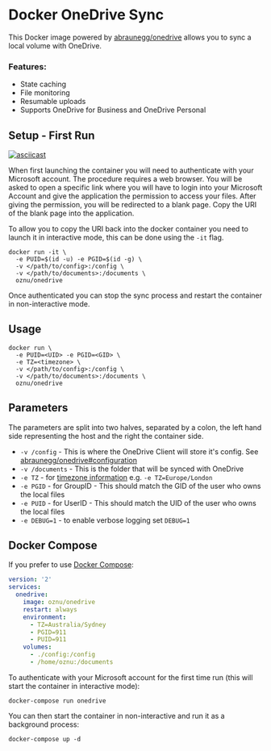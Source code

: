# Docker OneDrive Sync

This Docker image powered by [abraunegg/onedrive](https://github.com/abraunegg/onedrive) allows you to sync a local volume with OneDrive.

### Features:

* State caching
* File monitoring
* Resumable uploads
* Supports OneDrive for Business and OneDrive Personal

## Setup - First Run

[![asciicast](https://asciinema.org/a/jUXikuR4MHHHTgLBypWDKB6Vu.png)](https://asciinema.org/a/jUXikuR4MHHHTgLBypWDKB6Vu)

When first launching the container you will need to authenticate with your Microsoft account. The procedure requires a web browser. You will be asked to open a specific link where you will have to login into your Microsoft Account and give the application the permission to access your files. After giving the permission, you will be redirected to a blank page. Copy the URI of the blank page into the application.

To allow you to copy the URI back into the docker container you need to launch it in interactive mode, this can be done using the `-it` flag.


```shell
docker run -it \
  -e PUID=$(id -u) -e PGID=$(id -g) \
  -v </path/to/config>:/config \
  -v </path/to/documents>:/documents \
  oznu/onedrive
```

Once authenticated you can stop the sync process and restart the container in non-interactive mode.

## Usage

```shell
docker run \
  -e PUID=<UID> -e PGID=<GID> \
  -e TZ=<timezone> \
  -v </path/to/config>:/config \
  -v </path/to/documents>:/documents \
  oznu/onedrive
```

## Parameters

The parameters are split into two halves, separated by a colon, the left hand side representing the host and the right the container side.

* `-v /config` - This is where the OneDrive Client will store it's config. See [abraunegg/onedrive#configuration](https://github.com/abraunegg/onedrive#configuration)
* `-v /documents` - This is the folder that will be synced with OneDrive
* `-e TZ` - for [timezone information](https://en.wikipedia.org/wiki/List_of_tz_database_time_zones) e.g. `-e TZ=Europe/London`
* `-e PGID` - for GroupID - This should match the GID of the user who owns the local files
* `-e PUID` - for UserID - This should match the UID of the user who owns the local files
* `-e DEBUG=1` - to enable verbose logging set `DEBUG=1`

## Docker Compose

If you prefer to use [Docker Compose](https://docs.docker.com/compose/):

```yml
version: '2'
services:
  onedrive:
    image: oznu/onedrive
    restart: always
    environment:
      - TZ=Australia/Sydney
      - PGID=911
      - PUID=911
    volumes:
      - ./config:/config
      - /home/oznu:/documents
```

To authenticate with your Microsoft account for the first time run (this will start the container in interactive mode):

```
docker-compose run onedrive
```

You can then start the container in non-interactive and run it as a background process:

```
docker-compose up -d
```
